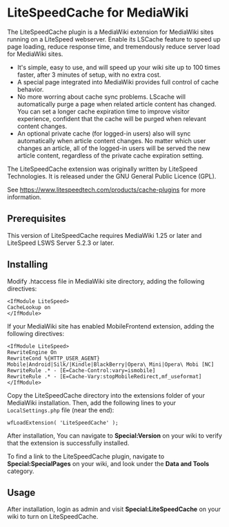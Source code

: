 LiteSpeedCache for MediaWiki
============================

The LiteSpeedCache plugin is a MediaWiki extension for MediaWiki sites running on a LiteSpeed webserver. Enable its LSCache feature to speed up page loading, reduce response time, and tremendously reduce server load for MediaWiki sites.

* It's simple, easy to use, and will speed up your wiki site up to 100 times faster, after 3 minutes of setup, with no extra cost.
* A special page integrated into MediaWiki provides full control of cache behavior.
* No more worring about cache sync problems. LScache will automatically purge a page when related article content has changed. You can set a longer cache expiration time to improve visitor experience, confident that the cache will be purged when relevant content changes.
* An optional private cache (for logged-in users) also will sync automatically when article content changes. No matter which user changes an article, all of the logged-in users will be served the new article content, regardless of the private cache expiration setting.

The LiteSpeedCache extension was originally written by LiteSpeed Technologies. It is released under the GNU General Public Licence (GPL).

See https://www.litespeedtech.com/products/cache-plugins for more information.



Prerequisites
-------------
This version of LiteSpeedCache requires MediaWiki 1.25 or later and LiteSpeed LSWS Server 5.2.3 or later.



Installing
-------------
Modify .htaccess file in MediaWiki site directory, adding the following directives:

    <IfModule LiteSpeed>
    CacheLookup on
    </IfModule>

If your MediaWiki site has enabled MobileFrontend extension, adding the following directives:

    <IfModule LiteSpeed> 
    RewriteEngine On
    RewriteCond %{HTTP_USER_AGENT} Mobile|Android|Silk/|Kindle|BlackBerry|Opera\ Mini|Opera\ Mobi [NC] RewriteRule .* - [E=Cache-Control:vary=ismobile]
    RewriteRule .* - [E=Cache-Vary:stopMobileRedirect,mf_useformat]
    </IfModule>


Copy the LiteSpeedCache directory into the extensions folder of your MediaWiki installation. Then, add the following lines to your `LocalSettings.php` file (near the end):

    wfLoadExtension( 'LiteSpeedCache' );

After installation, You can navigate to **Special:Version** on your wiki to verify that the extension is successfully installed.

To find a link to the LiteSpeedCache plugin, navigate to **Special:SpecialPages** on your wiki, and look under the **Data and Tools** category.



Usage
-------------
After installation, login as admin and visit **Special:LiteSpeedCache** on your wiki to turn on LiteSpeedCache.